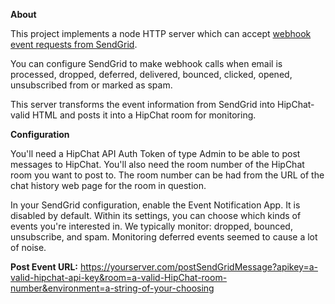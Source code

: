 **About**

This project implements a node HTTP server which can accept [webhook event requests from SendGrid](http://sendgrid.com/docs/API_Reference/Webhooks/event.html).

You can configure SendGrid to make webhook calls when email is processed, dropped, deferred, delivered, bounced, clicked, opened, unsubscribed from or marked as spam.

This server transforms the event information from SendGrid into HipChat-valid HTML and posts it into a HipChat room for monitoring.

**Configuration**

You'll need a HipChat API Auth Token of type Admin to be able to post messages to HipChat. You'll also need the room number of the HipChat room you want to post to. The room number can be had from the URL of the chat history web page for the room in question.

In your SendGrid configuration, enable the Event Notification App. It is disabled by default. Within its settings, you can choose which kinds of events you're interested in. We typically monitor: dropped, bounced, unsubscribe, and spam.  Monitoring deferred events seemed to cause a lot of noise.

**Post Event URL:** https://yourserver.com/postSendGridMessage?apikey=a-valid-hipchat-api-key&room=a-valid-HipChat-room-number&environment=a-string-of-your-choosing
